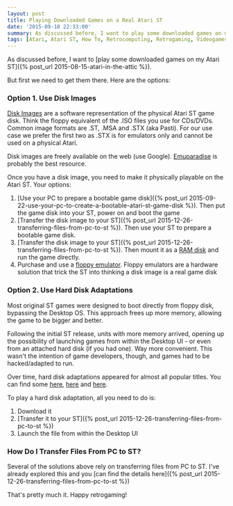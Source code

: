 ```yaml
---
layout: post
title: Playing Downloaded Games on a Real Atari ST
date: '2015-09-18 22:33:00'
summary: As discussed before, I want to play some downloaded games on my Atari ST ...
tags: [Atari, Atari ST, How To, Retrocomputing, Retrogaming, Videogames]
---
```


As discussed before, I want to [play some downloaded games on my Atari ST]({% post_url 2015-08-15-atari-in-the-attic %}).

But first we need to get them there. Here are the options:

### Option 1. Use Disk Images

<a href="https://en.wikipedia.org/wiki/Disk_image" target="_blank">Disk Images</a> are a software representation of the physical Atari ST game disk. Think the floppy equivalent of the .ISO files you use for CDs/DVDs. Common image formats are .ST, .MSA and .STX (aka Pasti). For our use case we prefer the first two as .STX is for emulators only and cannot be used on a physical Atari.

Disk images are freely available on the web (use Google). <a href="http://www.emuparadise.me/Atari_ST_ROMs/63" target="_blank">Emuparadise</a> is probably the best resource.

Once you have a disk image, you need to make it physically playable on the Atari ST. Your options:

1. [Use your PC to prepare a bootable game disk]({% post_url 2015-09-22-use-your-pc-to-create-a-bootable-atari-st-game-disk %}). Then put the game disk into your ST, power on and boot the game
2. [Transfer the disk image to your ST]({% post_url 2015-12-26-transferring-files-from-pc-to-st %}). Then use your ST to prepare a bootable game disk.
3. [Transfer the disk image to your ST]({% post_url 2015-12-26-transferring-files-from-pc-to-st %}). Then mount it as a <a href="https://en.wikipedia.org/wiki/RAM_drive" target="_blank">RAM disk</a> and run the game directly.
4. Purchase and use a <a href="https://en.wikipedia.org/wiki/Floppy_disk_hardware_emulator" target="_blank">floppy emulator</a>. Floppy emulators are a hardware solution that trick the ST into thinking a disk image is a real game disk

### Option 2. Use Hard Disk Adaptations

Most original ST games were designed to boot directly from floppy disk, bypassing the Desktop OS. This approach frees up more memory, allowing the game to be bigger and better.

Following the initial ST release, units with more memory arrived, opening up the possibility of launching games from within the Desktop UI - or even from an attached hard disk (if you had one). Way more convenient. This wasn't the intention of game developers, though, and games had to be hacked/adapted to run.

Over time, hard disk adaptations appeared for almost all popular titles. You can find some <a href="http://atari.8bitchip.info/fromhd.php" target="_blank">here</a>, <a href="http://www.klapauzius.net/Old_Games.html" target="_blank">here</a> and <a href="http://dbug.kicks-ass.net/patch.php" target="_blank">here</a>.

To play a hard disk adaptation, all you need to do is:

1. Download it
2. [Transfer it to your ST]({% post_url 2015-12-26-transferring-files-from-pc-to-st %})
3. Launch the file from within the Desktop UI

### How Do I Transfer Files From PC to ST?

Several of the solutions above rely on transferring files from PC to ST. I've already explored this and you [can find the details here]({% post_url 2015-12-26-transferring-files-from-pc-to-st %})

That's pretty much it. Happy retrogaming!
